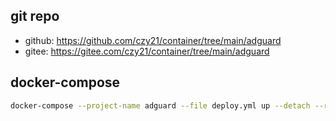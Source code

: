 ## git repo
  - github: https://github.com/czy21/container/tree/main/adguard
  - gitee: https://gitee.com/czy21/container/tree/main/adguard
## docker-compose
```bash
docker-compose --project-name adguard --file deploy.yml up --detach --remove-orphans
```